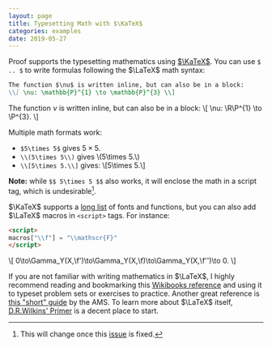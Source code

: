 ```yaml
---
layout: page
title: Typesetting Math with $\KaTeX$
categories: examples
date: 2019-05-27
---
```


Proof supports the typesetting mathematics using [$\KaTeX$](https://katex.org).
You can use `$ .. $` to write formulas following the $\LaTeX$ math syntax:

~~~ markdown
The function $\nu$ is written inline, but can also be in a block:
\\[ \nu: \mathbb{P}^{1} \to \mathbb{P}^{3} \\]
~~~

The function $\nu$ is written inline, but can also be in a block:
\\[ \nu: \R\P^{1} \to \P^{3}. \\]

Multiple math formats work:
- `$5\times 5$` gives $5\times 5.$
- `\\(5\times 5\\)` gives \\(5\times 5.\\)
- `\\[5\times 5.\\]` gives: \\[5\times 5.\\]

**Note:** while `$$ 5\times 5 $$` also works, it will enclose the math in a 
script tag, which is undesirable[^katex].

$\KaTeX$ supports a [long list] of fonts and functions, but you can also add
$\LaTeX$ macros in `<script>` tags. For instance:

~~~ html
<script>
macros["\\f"] = "\\mathscr{F}"
</script>
~~~

<script>
macros["\\f"] = "\\mathscr{F}"
</script>

\\[ 0\to\Gamma_Y(X,\f')\to\Gamma_Y(X,\f)\to\Gamma_Y(X,\f'')\to 0. \\]

If you are not familiar with writing mathematics in $\LaTeX$, I highly 
recommend reading and bookmarking this [Wikibooks reference] and using
it to typeset problem sets or exercises to practice. Another great reference
is [this "short" guide] by the AMS. To learn more about $\LaTeX$ itself,
[D.R.Wilkins' Primer] is a decent place to start.

[^katex]:
    This will change once this [issue](https://github.com/github/pages-gem/pull/545) is fixed.

[long list]: https://katex.org/docs/supported.html
[Wikibooks reference]: https://en.wikibooks.org/wiki/LaTeX/Mathematics
[this "short" guide]: https://mirrors.ibiblio.org/CTAN/info/short-math-guide/short-math-guide.pdf
[D.R.Wilkins' Primer]: https://www.maths.tcd.ie/~dwilkins/LaTeXPrimer/
